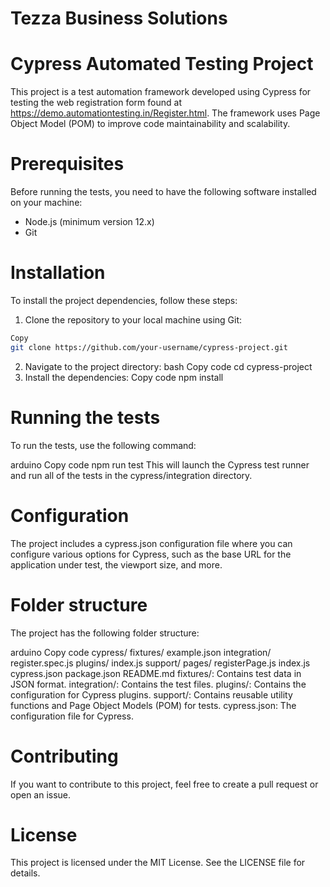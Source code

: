# Tezza Business Solutions

# Cypress Automated Testing Project

This project is a test automation framework developed using Cypress for testing the web registration form found at https://demo.automationtesting.in/Register.html. The framework uses Page Object Model (POM) to improve code maintainability and scalability.

# Prerequisites

Before running the tests, you need to have the following software installed on your machine:

* Node.js (minimum version 12.x)
* Git

# Installation

To install the project dependencies, follow these steps:

1. Clone the repository to your local machine using Git:
```bash
Copy
git clone https://github.com/your-username/cypress-project.git
```
2. Navigate to the project directory:
bash
Copy code
cd cypress-project
3. Install the dependencies:
Copy code
npm install

# Running the tests

To run the tests, use the following command:

arduino
Copy code
npm run test
This will launch the Cypress test runner and run all of the tests in the cypress/integration directory.

# Configuration

The project includes a cypress.json configuration file where you can configure various options for Cypress, such as the base URL for the application under test, the viewport size, and more.

# Folder structure

The project has the following folder structure:

arduino
Copy code
cypress/
    fixtures/
        example.json
    integration/
        register.spec.js
    plugins/
        index.js
    support/
        pages/
            registerPage.js
        index.js
    cypress.json
package.json
README.md
fixtures/: Contains test data in JSON format.
integration/: Contains the test files.
plugins/: Contains the configuration for Cypress plugins.
support/: Contains reusable utility functions and Page Object Models (POM) for tests.
cypress.json: The configuration file for Cypress.

# Contributing

If you want to contribute to this project, feel free to create a pull request or open an issue.

# License

This project is licensed under the MIT License. See the LICENSE file for details.
